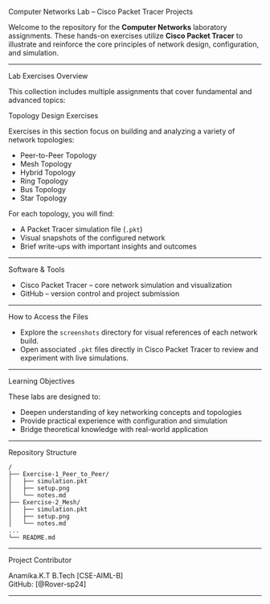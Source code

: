 Computer Networks Lab – Cisco Packet Tracer Projects

Welcome to the repository for the **Computer Networks** laboratory assignments. These hands-on exercises utilize **Cisco Packet Tracer** to illustrate and reinforce the core principles of network design, configuration, and simulation.

***

Lab Exercises Overview

This collection includes multiple assignments that cover fundamental and advanced topics:

Topology Design Exercises

Exercises in this section focus on building and analyzing a variety of network topologies:
- Peer-to-Peer Topology
- Mesh Topology
- Hybrid Topology
- Ring Topology
- Bus Topology
- Star Topology

For each topology, you will find:
- A Packet Tracer simulation file (`.pkt`)
- Visual snapshots of the configured network
- Brief write-ups with important insights and outcomes

***

Software & Tools

- Cisco Packet Tracer – core network simulation and visualization
- GitHub – version control and project submission

***

How to Access the Files

- Explore the `screenshots` directory for visual references of each network build.
- Open associated `.pkt` files directly in Cisco Packet Tracer to review and experiment with live simulations.

***

Learning Objectives

These labs are designed to:
- Deepen understanding of key networking concepts and topologies
- Provide practical experience with configuration and simulation
- Bridge theoretical knowledge with real-world application

***

Repository Structure

```
/
├── Exercise-1_Peer_to_Peer/
│   ├── simulation.pkt
│   ├── setup.png
│   └── notes.md
├── Exercise-2_Mesh/
│   ├── simulation.pkt
│   ├── setup.png
│   └── notes.md
...
└── README.md
```

***

Project Contributor

Anamika.K.T
B.Tech [CSE-AIML-B]  
GitHub: [@Rover-sp24]

***


